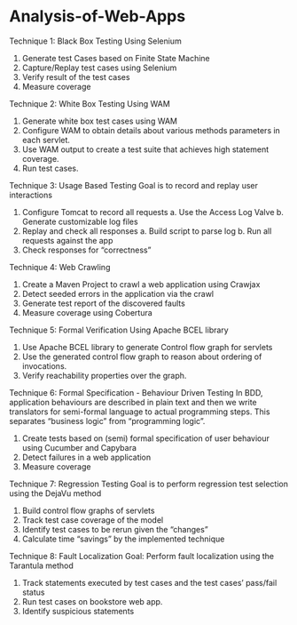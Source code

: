 # Analysis-of-Web-Apps

Technique 1: Black Box Testing Using Selenium
1. Generate test Cases based on Finite State Machine
2. Capture/Replay test cases using Selenium 
3. Verify result of the test cases
4. Measure coverage

Technique 2: White Box Testing Using WAM
1. Generate white box test cases using WAM
2. Configure WAM to obtain details about various methods parameters in each servlet.
3. Use WAM output to create a test suite that achieves high statement coverage.
4. Run test cases.

Technique 3: Usage Based Testing
Goal is to record and replay user interactions
1. Configure Tomcat to record all requests
	a. Use the Access Log Valve 
	b. Generate customizable log files 
2. Replay and check all responses 
	a. Build script to parse log 
	b. Run all requests against the app 
3. Check responses for “correctness”

Technique 4: Web Crawling
1. Create a Maven Project to crawl a web application using Crawjax
2. Detect seeded errors in the application via the crawl
3. Generate test report of the discovered faults
4. Measure coverage using Cobertura

Technique 5: Formal Verification Using Apache BCEL library
1. Use Apache BCEL library to generate Control flow graph for servlets
2. Use the generated control flow graph to reason about ordering of invocations.
3. Verify reachability properties over the graph.

Technique 6: Formal Specification - Behaviour Driven Testing 
In BDD, application behaviours are described in plain text and then we write translators for semi-formal language to actual programming steps. This separates “business logic” from “programming logic”.

1. Create tests based on (semi) formal specification of user behaviour using Cucumber and Capybara 
2. Detect failures in a web application 
3. Measure coverage

Technique 7: Regression Testing
Goal is to perform regression test selection using the DejaVu method 
1. Build control flow graphs of servlets 
2. Track test case coverage of the model 
3. Identify test cases to be rerun given the “changes” 
3. Calculate time “savings” by the implemented technique 

Technique 8: Fault Localization
Goal: Perform fault localization using the Tarantula method 
1. Track statements executed by test cases and the test cases’ pass/fail status 
2. Run test cases on bookstore web app.
3. Identify suspicious statements






